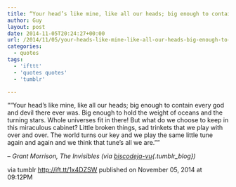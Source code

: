 ```yaml
---
title: “Your head’s like mine, like all our heads; big enough to contain every god and devil there ever was….”
author: Guy
layout: post
date: 2014-11-05T20:24:27+00:00
url: /2014/11/05/your-heads-like-mine-like-all-our-heads-big-enough-to-contain-every-god-and-devil-there-ever-was/
categories:
  - quotes
tags:
  - 'ifttt'
  - 'quotes quotes'
  - 'tumblr'

---
```

““Your head’s like mine, like all our heads; big enough to contain every god and devil there ever was. Big enough to hold the weight of oceans and the turning stars. Whole universes fit in there! But what do we choose to keep in this miraculous cabinet? Little broken things, sad trinkets that we play with over and over. The world turns our key and we play the same little tune again and again and we think that tune’s all we are.””

&#8211;  _Grant Morrison, The Invisibles (via [biscodeja-vu][1]{.tumblr_blog})_

via tumblr http://ift.tt/1x4DZSW published on November 05, 2014 at 09:12PM

 [1]: http://ift.tt/10o9iKa